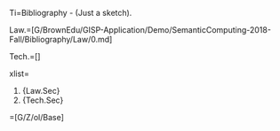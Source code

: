 Ti=Bibliography - (Just a sketch).

Law.=[G/BrownEdu/GISP-Application/Demo/SemanticComputing-2018-Fall/Bibliography/Law/0.md]

Tech.=[]

xlist=<ol><li>{Law.Sec}<li>{Tech.Sec}</ol>

=[G/Z/ol/Base]